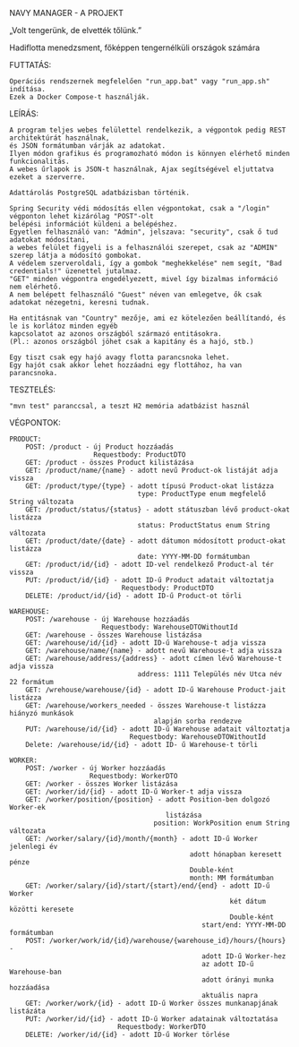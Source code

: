 NAVY MANAGER - A PROJEKT

„Volt tengerünk, de elvették tőlünk.”

Hadiflotta menedzsment, főképpen tengernélküli országok számára

FUTTATÁS:

    Operációs rendszernek megfelelően "run_app.bat" vagy "run_app.sh" indítása.
    Ezek a Docker Compose-t használják.
    

LEÍRÁS:

    A program teljes webes felülettel rendelkezik, a végpontok pedig REST architektúrát használnak, 
    és JSON formátumban várják az adatokat. 
    Ilyen módon grafikus és programozható módon is könnyen elérhető minden funkcionalitás.
    A webes űrlapok is JSON-t használnak, Ajax segítségével eljuttatva ezeket a szerverre.

    Adattárolás PostgreSQL adatbázisban történik.
    
    Spring Security védi módosítás ellen végpontokat, csak a "/login" végponton lehet kizárólag "POST"-olt 
    belépési információt küldeni a belépéshez. 
    Egyetlen felhasználó van: "Admin", jelszava: "security", csak ő tud adatokat módosítani, 
    a webes felület figyeli is a felhasználói szerepet, csak az "ADMIN" szerep látja a módosító gombokat.
    A védelem szerveroldali, így a gombok "meghekkelése" nem segít, "Bad credentials!" üzenettel jutalmaz.
    "GET" minden végpontra engedélyezett, mivel így bizalmas információ nem elérhető.
    A nem belépett felhasználó "Guest" néven van emlegetve, ők csak adatokat nézegetni, keresni tudnak.
    
    Ha entitásnak van "Country" mezője, ami ez kötelezően beállítandó, és le is korlátoz minden egyéb 
    kapcsolatot az azonos országból származó entitásokra.
    (Pl.: azonos országból jöhet csak a kapitány és a hajó, stb.)

    Egy tiszt csak egy hajó avagy flotta parancsnoka lehet.
    Egy hajót csak akkor lehet hozzáadni egy flottához, ha van parancsnoka. 

TESZTELÉS:

    "mvn test" paranccsal, a teszt H2 memória adatbázist használ


VÉGPONTOK:

    PRODUCT:
        POST: /product - új Product hozzáadás 
                         Requestbody: ProductDTO
        GET: /product - összes Product kilistázása
        GET: /product/name/{name} - adott nevű Product-ok listáját adja vissza
        GET: /product/type/{type} - adott típusú Product-okat listázza
                                    type: ProductType enum megfelelő String változata
        GET: /product/status/{status} - adott státuszban lévő product-okat listázza
                                    status: ProductStatus enum String változata
        GET: /product/date/{date} - adott dátumon módosított product-okat listázza
                                    date: YYYY-MM-DD formátumban
        GET: /product/id/{id} - adott ID-vel rendelkező Product-al tér vissza
        PUT: /product/id/{id} - adott ID-ű Product adatait változtatja
                                Requestbody: ProductDTO
        DELETE: /product/id/{id} - adott ID-ű Product-ot törli
    
    WAREHOUSE:
        POST: /warehouse - új Warehouse hozzáadás
                           Requestbody: WarehouseDTOWithoutId
        GET: /warehouse - összes Warehouse listázása
        GET: /warehouse/id/{id} - adott ID-ű Warehouse-t adja vissza
        GET: /warehouse/name/{name} - adott nevű Warehouse-t adja vissza
        GET: /warehouse/address/{address} - adott címen lévő Warehouse-t adja vissza
                                    address: 1111 Település név Utca név 22 formátum
        GET: /wrehouse/warehouse/{id} - adott ID-ű Warehouse Product-jait listázza
        GET: /warehouse/workers_needed - összes Warehouse-t listázza hiányzó munkások
                                        alapján sorba rendezve
        PUT: /warehouse/id/{id} - adott ID-ű Warehouse adatait változtatja
                                  Requestbody: WarehouseDTOWithoutId
        Delete: /warehouse/id/{id} - adott ID- ű Warehouse-t törli

    WORKER:
        POST: /worker - új Worker hozzáadás
                        Requestbody: WorkerDTO
        GET: /worker - összes Worker listázása
        GET: /worker/id/{id} - adott ID-ű Worker-t adja vissza
        GET: /worker/position/{position} - adott Position-ben dolgozó Worker-ek
                                           listázása
                                        position: WorkPosition enum String változata
        GET: /worker/salary/{id}/month/{month} - adott ID-ű Worker jelenlegi év
                                                 adott hónapban keresett pénze 
                                                 Double-ként
                                                 month: MM formátumban
        GET: /worker/salary/{id}/start/{start}/end/{end} - adott ID-ű Worker
                                                           két dátum közötti keresete
                                                           Double-ként
                                                    start/end: YYYY-MM-DD formátumban
        POST: /worker/work/id/{id}/warehouse/{warehouse_id}/hours/{hours} - 
                                                    adott ID-ű Worker-hez
                                                    az adott ID-ű Warehouse-ban
                                                    adott órányi munka hozzáadása
                                                    aktuális napra
        GET: /worker/work/{id} - adott ID-ű Worker összes munkanapjának listázáta
        PUT: /worker/id/{id} - adott ID-ű Worker adatainak változtatása
                               Requestbody: WorkerDTO
        DELETE: /worker/id/{id} - adott ID-ű Worker törlése